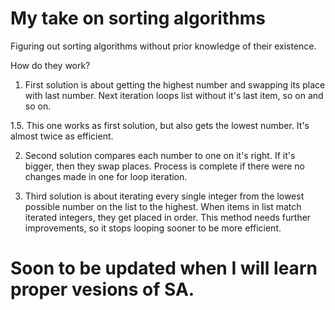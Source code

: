 # My take on sorting algorithms

Figuring out sorting algorithms without prior knowledge of their existence.

How do they work?

1. First solution is about getting the highest number and swapping its place with last number.
Next iteration loops list without it's last item, so on and so on.

1.5. This one works as first solution, but also gets the lowest number.
It's almost twice as efficient.

2. Second solution compares each number to one on it's right. If it's bigger, then they swap places.
Process is complete if there were no changes made in one for loop iteration.

3. Third solution is about iterating every single integer from the lowest possible number on the list to the highest.
When items in list match iterated integers, they get placed in order. 
This method needs further improvements, so it stops looping sooner to be more efficient.

# Soon to be updated when I will learn proper vesions of SA.
